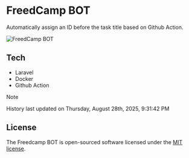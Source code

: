 # FreedCamp BOT

Automatically assign an ID before the task title based on Github Action.

![FreedCamp BOT](https://repository-images.githubusercontent.com/737932867/7d34798b-2680-471c-b089-a78a718d3d6a)

## Tech

- Laravel
- Docker
- Github Action

> [!NOTE]  
> History last updated on Thursday, August 28th, 2025, 9:31:42 PM

## License

The Freedcamp BOT is open-sourced software licensed under the [MIT license](https://opensource.org/licenses/MIT).
